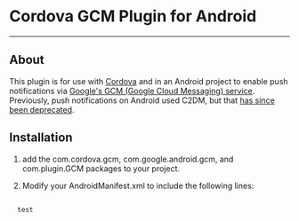 # Cordova GCM Plugin for Android

---

## About

This plugin is for use with [Cordova](http://incubator.apache.org/cordova/) and in an Android project to enable push notifications via [Google's GCM (Google Cloud Messaging) service](http://developer.android.com/guide/google/gcm/index.html). Previously, push notifications on Android used C2DM, but that [has since been deprecated](http://developer.android.com/guide/google/gcm/c2dm.html).

## Installation

1. add the com.cordova.gcm, com.google.android.gcm, and com.plugin.GCM packages to your project.

2. Modify your AndroidManifest.xml to include the following lines:

<code>
  test
</code>